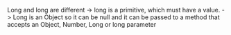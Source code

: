 Long and long are different
-> long is a primitive, which must have a value.
-> Long is an Object so it can be null and it can be passed to a method that accepts an Object, Number, Long or long parameter